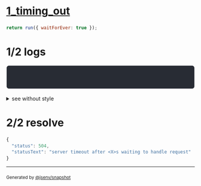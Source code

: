 # [1_timing_out](../../request_handling_timeout.test.mjs#L32)

```js
return run({ waitForEver: true });
```

# 1/2 logs

![img](log_group.svg)

<details>
  <summary>see without style</summary>

```console
server started at http://127.0.0.1
GET http://127.0.0.1/
  504 server timeout after <X>s waiting to handle request
```

</details>


# 2/2 resolve

```js
{
  "status": 504,
  "statusText": "server timeout after <X>s waiting to handle request"
}
```

---

<sub>
  Generated by <a href="https://github.com/jsenv/core/tree/main/packages/independent/snapshot">@jsenv/snapshot</a>
</sub>
